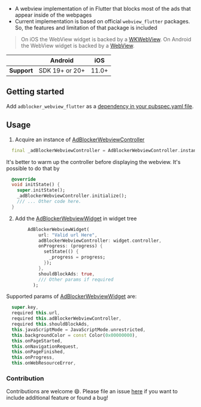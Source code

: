 - A webview implementation of in Flutter that blocks most of the ads that appear inside of the webpages
- Current implementation is based on official `webview_flutter` packages. So, the features and limitation of that package
  is included

>On iOS the WebView widget is backed by a [WKWebView](https://developer.apple.com/documentation/webkit/wkwebview).
On Android the WebView widget is backed by a [WebView](https://developer.android.com/reference/android/webkit/WebView).

|             | Android        | iOS   |
|-------------|----------------|-------|
| **Support** | SDK 19+ or 20+ | 11.0+ |

## Getting started
Add `adblocker_webview_flutter` as a [dependency in your pubspec.yaml file](https://pub.dev/packages/adblocker_webview_flutter/install).

## Usage
1. Acquire an instance of [AdBlockerWebviewController](https://pub.dev/documentation/adblocker_webview/latest/adblocker_webview/AdBlockerWebviewController-class.html)
```dart
  final _adBlockerWebviewController = AdBlockerWebviewController.instance;
```
It's better to warm up the controller before displaying the webview. It's possible to do that by
```dart
  @override
  void initState() {
    super.initState();
    _adBlockerWebviewController.initialize();
    /// ... Other code here.
  }
```

2. Add the [AdBlockerWebviewWidget](https://pub.dev/documentation/adblocker_webview/latest/adblocker_webview/AdBlockerWebviewWidget-class.html) in widget tree
```dart
        AdBlockerWebviewWidget(
            url: "Valid url Here",
            adBlockerWebviewController: widget.controller,
            onProgress: (progress) {
              setState(() {
                _progress = progress;
              });
            },
            shouldBlockAds: true,
            /// Other params if required
          );
```
  Supported params of [AdBlockerWebviewWidget](https://pub.dev/documentation/adblocker_webview/latest/adblocker_webview/AdBlockerWebviewWidget-class.html]) are:
  ```dart
    super.key,
    required this.url,
    required this.adBlockerWebviewController,
    required this.shouldBlockAds,
    this.javaScriptMode = JavaScriptMode.unrestricted,
    this.backgroundColor = const Color(0x00000000),
    this.onPageStarted,
    this.onNavigationRequest,
    this.onPageFinished,
    this.onProgress,
    this.onWebResourceError,
```
### Contribution
Contributions are welcome 😄. Please file an issue [here](https://github.com/islamdidarmd/adblocker_webview_flutter/issues) if you want to include additional feature or found a bug!
